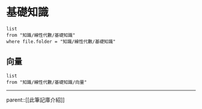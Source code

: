 # 基礎知識
```dataview 
list
from "知識/線性代數/基礎知識"
where file.folder = "知識/線性代數/基礎知識"
```
##    向量
```dataview
list
from "知識/線性代數/基礎知識/向量"
```
- - -
parent::[[此筆記庫介紹]]
